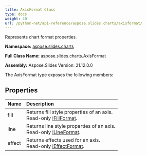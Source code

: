 ```yaml
---
title: AxisFormat Class
type: docs
weight: 40
url: /python-net/api-reference/aspose.slides.charts/axisformat/
---
```


Represents chart format properties.

**Namespace:** [aspose.slides.charts](/slides/python-net/api-reference/aspose.slides.charts/)

**Full Class Name:** aspose.slides.charts.AxisFormat

**Assembly:**  Aspose.Slides Version: 21.12.0.0

The AxisFormat type exposes the following members:
## **Properties**
|**Name**|**Description**|
| :- | :- |
|fill|Returns fill style properties of an axis.<br/>            Read-only [IFillFormat](/python-net/api-reference/aspose.slides/ifillformat/).|
|line|Returns line style properties of an axis.<br/>            Read-only [ILineFormat](/python-net/api-reference/aspose.slides/ilineformat/).|
|effect|Returns effects used for an axis.<br/>            Read-only [IEffectFormat](/python-net/api-reference/aspose.slides/ieffectformat/).|
